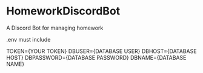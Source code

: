 # HomeworkDiscordBot
A Discord Bot for managing homework

.env must include

TOKEN={YOUR TOKEN}
DBUSER={DATABASE USER}
DBHOST={DATABASE HOST}
DBPASSWORD={DATABASE PASSWORD}
DBNAME={DATABASE NAME}
